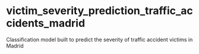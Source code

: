 # victim_severity_prediction_traffic_accidents_madrid
Classification model built to predict the severity of traffic accident victims in Madrid
